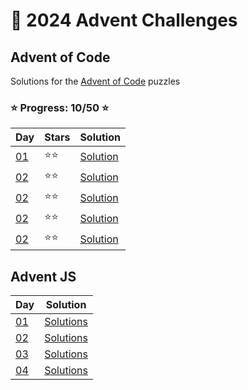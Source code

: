 # 📅 2024 Advent Challenges

## Advent of Code

Solutions for the [Advent of Code](https://adventofcode.com/) puzzles

### ⭐ Progress: 10/50 ⭐

| Day                                       | Stars | Solution                                                                                           |
| ----------------------------------------- | ----- | -------------------------------------------------------------------------------------------------- |
| [01](https://adventofcode.com/2024/day/1) | ⭐⭐  | [Solution](https://github.com/311chaos/30-days-advent-calendar/blob/main/adventofcode.com/day-01/) |
| [02](https://adventofcode.com/2024/day/2) | ⭐⭐  | [Solution](https://github.com/311chaos/30-days-advent-calendar/blob/main/adventofcode.com/day-02/) |
| [02](https://adventofcode.com/2024/day/3) | ⭐⭐  | [Solution](https://github.com/311chaos/30-days-advent-calendar/blob/main/adventofcode.com/day-03/) |
| [02](https://adventofcode.com/2024/day/4) | ⭐⭐  | [Solution](https://github.com/311chaos/30-days-advent-calendar/blob/main/adventofcode.com/day-04/) |
| [02](https://adventofcode.com/2024/day/5) | ⭐⭐  | [Solution](https://github.com/311chaos/30-days-advent-calendar/blob/main/adventofcode.com/day-05/) |

## Advent JS

| Day                                             | Solution                                                                                        |
| ----------------------------------------------- | ----------------------------------------------------------------------------------------------- |
| [01](https://adventjs.dev/en/challenges/2024/1) | [Solutions](https://github.com/311chaos/30-days-advent-calendar/blob/main/adventjs.dev/day-01/) |
| [02](https://adventjs.dev/en/challenges/2024/2) | [Solutions](https://github.com/311chaos/30-days-advent-calendar/blob/main/adventjs.dev/day-02/) |
| [03](https://adventjs.dev/en/challenges/2024/3) | [Solutions](https://github.com/311chaos/30-days-advent-calendar/blob/main/adventjs.dev/day-03/) |
| [04](https://adventjs.dev/en/challenges/2024/4) | [Solutions](https://github.com/311chaos/30-days-advent-calendar/blob/main/adventjs.dev/day-04/) |
